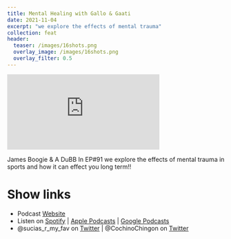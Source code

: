 ```yaml
---
title: Mental Healing with Gallo & Gaati
date: 2021-11-04
excerpt: "we explore the effects of mental trauma"
collection: feat
header:
  teaser: /images/16shots.png
  overlay_image: /images/16shots.png
  overlay_filter: 0.5
---
```


<iframe src='https://embed.podcasts.apple.com/us/podcast/mental-healing-with-gallo-gaati/id1551363037?i=1000540769007&amp;theme=dark' width='70%' height='175' frameborder='0' allowtransparency='true' allow='encrypted-media'></iframe>

James Boogie & A DuBB
In EP#91 we explore the effects of mental trauma in sports and how it can effect you long term!!

# Show links

* Podcast [Website](https://sucias.xyz)<a href='https://sucias.xyz'><i class='fas fa-link'></i></a>
* Listen on [Spotify](https://open.spotify.com/show/3XjoipCU3QzeIaQAAQpBdW)<a href='https://open.spotify.com/show/3XjoipCU3QzeIaQAAQpBdW'><i class='fab fa-spotify'></i></a> | [Apple Podcasts](https://podcasts.apple.com/us/podcast/sucias-are-my-favorite/id1548173787)<i class='fas fa-podcast'></i> | [Google Podcasts](https://podcasts.google.com/feed/aHR0cHM6Ly9hbmNob3IuZm0vcy80MjI0YzYzYy9wb2RjYXN0L3Jzcw)<a href='https://podcasts.google.com/feed/aHR0cHM6Ly9hbmNob3IuZm0vcy80MjI0YzYzYy9wb2RjYXN0L3Jzcw'><i class='fab fa-google-play'></i></a>
* @sucias_r_my_fav on [Twitter](https://twitter.com/sucias_r_my_fav)<a href='https://twitter.com/sucias_r_my_fav'><i class='fab fa-twitter'></i></a> | @CochinoChingon on [Twitter](https://twitter.com/cochinochingon)<a href='https://twitter.com/cochinochingon'><i class='fab fa-twitter'></i></a>
